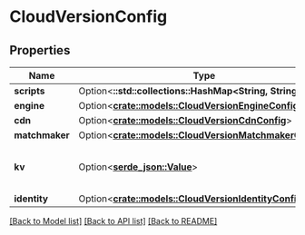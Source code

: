 # CloudVersionConfig

## Properties

Name | Type | Description | Notes
------------ | ------------- | ------------- | -------------
**scripts** | Option<**::std::collections::HashMap<String, String>**> |  | [optional]
**engine** | Option<[**crate::models::CloudVersionEngineConfig**](CloudVersionEngineConfig.md)> |  | [optional]
**cdn** | Option<[**crate::models::CloudVersionCdnConfig**](CloudVersionCdnConfig.md)> |  | [optional]
**matchmaker** | Option<[**crate::models::CloudVersionMatchmakerConfig**](CloudVersionMatchmakerConfig.md)> |  | [optional]
**kv** | Option<[**serde_json::Value**](.md)> | KV configuration for a given version. | [optional]
**identity** | Option<[**crate::models::CloudVersionIdentityConfig**](CloudVersionIdentityConfig.md)> |  | [optional]

[[Back to Model list]](../README.md#documentation-for-models) [[Back to API list]](../README.md#documentation-for-api-endpoints) [[Back to README]](../README.md)


